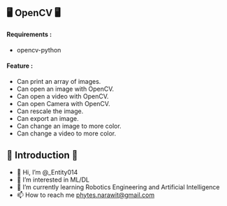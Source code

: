 ## 🖥️ OpenCV 🖥️
#### Requirements :
- opencv-python
#### Feature :
- Can print an array of images.
- Can open an image with OpenCV.
- Can open a video with OpenCV.
- Can open Camera with OpenCV.
- Can rescale the image.
- Can export an image.
- Can change an image to more color.
- Can change a video to more color.

## 👏 Introduction 👏
- 👋 Hi, I’m @_Entity014
- 👀 I’m interested in ML/DL
- 🌱 I’m currently learning Robotics Engineering and Artificial Intelligence
- 📫 How to reach me phytes.narawit@gmail.com
